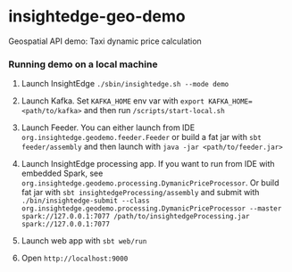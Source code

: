 # insightedge-geo-demo
Geospatial API demo: Taxi dynamic price calculation

### Running demo on a local machine

1. Launch InsightEdge `./sbin/insightedge.sh --mode demo`

2. Launch Kafka. Set `KAFKA_HOME` env var with `export KAFKA_HOME=<path/to/kafka>` and then run `/scripts/start-local.sh`

3. Launch Feeder. You can either launch from IDE `org.insightedge.geodemo.feeder.Feeder` or build a fat jar with `sbt feeder/assembly` and then launch with `java -jar <path/to/feeder.jar>`

4. Launch InsightEdge processing app. If you want to run from IDE with embedded Spark, see `org.insightedge.geodemo.processing.DymanicPriceProcessor`. Or build fat jar with `sbt insightedgeProcessing/assembly` and submit with `./bin/insightedge-submit --class org.insightedge.geodemo.processing.DymanicPriceProcessor --master spark://127.0.0.1:7077 /path/to/insightedgeProcessing.jar spark://127.0.0.1:7077`

5. Launch web app with `sbt web/run`

6. Open `http://localhost:9000`